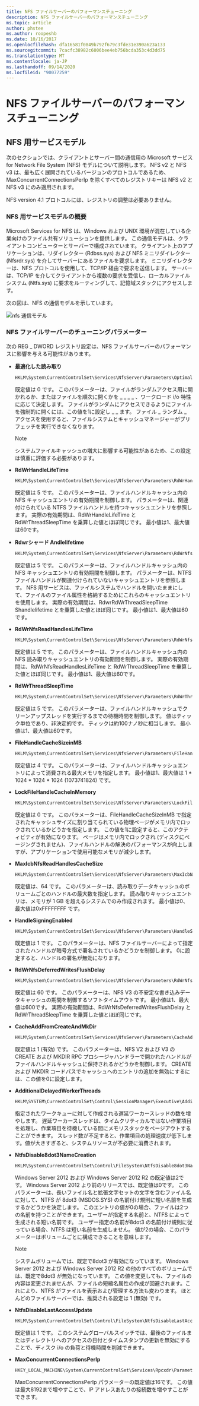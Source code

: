 ```yaml
---
title: NFS ファイルサーバーのパフォーマンスチューニング
description: NFS ファイルサーバーのパフォーマンスチューニング
ms.topic: article
author: phstee
ms.author: roopeshb
ms.date: 10/16/2017
ms.openlocfilehash: dfa16581f0849b792f679c3fde31e390a623a133
ms.sourcegitcommit: 7cacfc38982c6006bee4eb756bcda353c4d3dd75
ms.translationtype: MT
ms.contentlocale: ja-JP
ms.lasthandoff: 09/14/2020
ms.locfileid: "90077259"
---
```

# <a name="performance-tuning-nfs-file-servers"></a>NFS ファイルサーバーのパフォーマンスチューニング

## <a name="services-for-nfs-model"></a><a href="" id="servicesnfs"></a>NFS 用サービスモデル


次のセクションでは、クライアントとサーバー間の通信用の Microsoft サービス for Network File System (NFS) モデルについて説明します。 NFS v2 と NFS v3 は、最も広く展開されているバージョンのプロトコルであるため、MaxConcurrentConnectionsPerIp を除くすべてのレジストリキーは NFS v2 と NFS v3 にのみ適用されます。

NFS version 4.1 プロトコルには、レジストリの調整は必要ありません。

### <a name="service-for-nfs-model-overview"></a>NFS 用サービスモデルの概要

Microsoft Services for NFS は、Windows および UNIX 環境が混在している企業向けのファイル共有ソリューションを提供します。 この通信モデルは、クライアントコンピューターとサーバーで構成されています。 クライアント上のアプリケーションは、リダイレクター (Rdbss.sys) および NFS ミニリダイレクター (Nfsrdr.sys) を介してサーバーにあるファイルを要求します。 ミニリダイレクターは、NFS プロトコルを使用して、TCP/IP 経由で要求を送信します。 サーバーは、TCP/IP を介してクライアントから複数の要求を受信し、ローカルファイルシステム (Ntfs.sys) に要求をルーティングして、記憶域スタックにアクセスします。

次の図は、NFS の通信モデルを示しています。

![nfs 通信モデル](../../media/perftune-guide-nfs-model.png)

### <a name="tuning-parameters-for-nfs-file-servers"></a>NFS ファイルサーバーのチューニングパラメーター

次の REG \_ DWORD レジストリ設定は、NFS ファイルサーバーのパフォーマンスに影響を与える可能性があります。

-   **最適化した読み取り**

    ```
    HKLM\System\CurrentControlSet\Services\NfsServer\Parameters\OptimalReads
    ```

    既定値は 0 です。 このパラメーターは、ファイルがランダムアクセス用に開かれるか、またはファイルを順次に開くかを \_ \_ \_ \_ 、ワークロード i/o 特性に応じて決定します。 ファイルがランダムにアクセスできるようにファイルを強制的に開くには、この値を1に設定し \_ \_ ます。 ファイル \_ ランダム \_ アクセスを使用すると、ファイルシステムとキャッシュマネージャーがプリフェッチを実行できなくなります。

    >[!NOTE]
    > システムファイルキャッシュの増大に影響する可能性があるため、この設定は慎重に評価する必要があります。


-   **RdWrHandleLifeTime**

    ```
    HKLM\System\CurrentControlSet\Services\NfsServer\Parameters\RdWrHandleLifeTime
    ```

    既定値は 5 です。 このパラメーターは、ファイルハンドルキャッシュ内の NFS キャッシュエントリの有効期間を制御します。 パラメーターは、関連付けられている NTFS ファイルハンドルを持つキャッシュエントリを参照します。 実際の有効期間は、RdWrHandleLifeTime と RdWrThreadSleepTime を乗算した値とほぼ同じです。 最小値は1、最大値は60です。

-   **Rdwrシャード Andlelifetime**

    ```
    HKLM\System\CurrentControlSet\Services\NfsServer\Parameters\RdWrNfsHandleLifeTime
    ```

    既定値は 5 です。 このパラメーターは、ファイルハンドルキャッシュ内の NFS キャッシュエントリの有効期間を制御します。 パラメーターは、NTFS ファイルハンドルが関連付けられていないキャッシュエントリを参照します。 NFS 用サービスは、ファイルシステムでハンドルを開いたままにして、ファイルのファイル属性を格納するためにこれらのキャッシュエントリを使用します。 実際の有効期間は、RdwrRdWrThreadSleepTime Shandlelifetime とを乗算した値とほぼ同じです。 最小値は1、最大値は60です。

-   **RdWrNfsReadHandlesLifeTime**

    ```
    HKLM\System\CurrentControlSet\Services\NfsServer\Parameters\RdWrNfsReadHandlesLifeTime
    ```

    既定値は 5 です。 このパラメーターは、ファイルハンドルキャッシュ内の NFS 読み取りキャッシュエントリの有効期間を制御します。 実際の有効期間は、RdWrNfsReadHandlesLifeTime と RdWrThreadSleepTime を乗算した値とほぼ同じです。 最小値は1、最大値は60です。

-   **RdWrThreadSleepTime**

    ```
    HKLM\System\CurrentControlSet\Services\NfsServer\Parameters\RdWrThreadSleepTime
    ```

    既定値は 5 です。 このパラメーターは、ファイルハンドルキャッシュでクリーンアップスレッドを実行するまでの待機時間を制御します。 値はティック単位であり、非決定的です。 ティックは約100ナノ秒に相当します。 最小値は1、最大値は60です。

-   **FileHandleCacheSizeinMB**

    ```
    HKLM\System\CurrentControlSet\Services\NfsServer\Parameters\FileHandleCacheSizeinMB
    ```

    既定値は 4 です。 このパラメーターは、ファイルハンドルキャッシュエントリによって消費される最大メモリを指定します。 最小値は1、最大値は 1 \* 1024 \* 1024 \* 1024 (1073741824) です。

-   **LockFileHandleCacheInMemory**

    ```
    HKLM\System\CurrentControlSet\Services\NfsServer\Parameters\LockFileHandleCacheInMemory
    ```

    既定値は 0 です。 このパラメーターは、FileHandleCacheSizeInMB で指定されたキャッシュサイズに割り当てられている物理ページがメモリ内でロックされているかどうかを指定します。 この値を1に設定すると、このアクティビティが有効になります。 ページはメモリ内でロックされ (ディスクにページングされません)、ファイルハンドルの解決のパフォーマンスが向上しますが、アプリケーションで使用可能なメモリが減少します。

-   **MaxIcbNfsReadHandlesCacheSize**

    ```
    HKLM\System\CurrentControlSet\Services\NfsServer\Parameters\MaxIcbNfsReadHandlesCacheSize
    ```

    既定値は、64 です。 このパラメーターは、読み取りデータキャッシュのボリュームごとのハンドルの最大数を指定します。 読み取りキャッシュエントリは、メモリが 1 GB を超えるシステムでのみ作成されます。 最小値は0、最大値は0xFFFFFFFF です。

-   **HandleSigningEnabled**

    ```
    HKLM\System\CurrentControlSet\Services\NfsServer\Parameters\HandleSigningEnabled
    ```

    既定値は 1 です。 このパラメーターは、NFS ファイルサーバーによって指定されたハンドルが暗号方式で署名されているかどうかを制御します。 0に設定すると、ハンドルの署名が無効になります。

-   **RdWrNfsDeferredWritesFlushDelay**

    ```
    HKLM\System\CurrentControlSet\Services\NfsServer\Parameters\RdWrNfsDeferredWritesFlushDelay
    ```

    既定値は 60 です。 このパラメーターは、NFS V3 の不安定な書き込みデータキャッシュの期間を制御するソフトタイムアウトです。 最小値は1、最大値は600です。 実際の有効期間は、RdWrNfsDeferredWritesFlushDelay と RdWrThreadSleepTime を乗算した値とほぼ同じです。

-   **CacheAddFromCreateAndMkDir**

    ```
    HKLM\System\CurrentControlSet\Services\NfsServer\Parameters\CacheAddFromCreateAndMkDir
    ```

    既定値は 1 (有効) です。 このパラメーターは、NFS V2 および V3 の CREATE および MKDIR RPC プロシージャハンドラーで開かれたハンドルがファイルハンドルキャッシュに保持されるかどうかを制御します。 CREATE および MKDIR コードパスでキャッシュへのエントリの追加を無効にするには、この値を0に設定します。

-   **AdditionalDelayedWorkerThreads**

    ```
    HKLM\SYSTEM\CurrentControlSet\Control\SessionManager\Executive\AdditionalDelayedWorkerThreads
    ```

    指定されたワークキューに対して作成される遅延ワーカースレッドの数を増やします。 遅延ワーカースレッドは、タイムクリティカルではない作業項目を処理し、作業項目を待機している間にメモリスタックをページアウトすることができます。 スレッド数が不足すると、作業項目の処理速度が低下します。値が大きすぎると、システムリソースが不必要に消費されます。

-   **NtfsDisable8dot3NameCreation**

    ```
    HKLM\System\CurrentControlSet\Control\FileSystem\NtfsDisable8dot3NameCreation
    ```

    Windows Server 2012 および Windows Server 2012 R2 の既定値は2です。 Windows Server 2012 より前のリリースでは、既定値は0です。 このパラメーターは、長いファイル名と拡張文字セットの文字を含むファイル名に対して、NTFS が 8dot3 (MSDOS.SYS) の名前付け規則に短い名前を生成するかどうかを決定します。 このエントリの値が0の場合、ファイルは2つの名前を持つことができます。ユーザーが指定する名前と、NTFS によって生成される短い名前です。 ユーザー指定の名前が8dot3 の名前付け規則に従っている場合、NTFS は短い名前を生成しません。 値が2の場合、このパラメーターはボリュームごとに構成できることを意味します。

    >[!NOTE]
    > システムボリュームでは、既定で8dot3 が有効になっています。 Windows Server 2012 および Windows Server 2012 R2 の他のすべてのボリュームでは、既定で8dot3 が無効になっています。 この値を変更しても、ファイルの内容は変更されませんが、ファイルの短縮名属性の作成が回避されます。これにより、NTFS がファイルを表示および管理する方法も変わります。 ほとんどのファイルサーバーでは、推奨される設定は 1 (無効) です。


-   **NtfsDisableLastAccessUpdate**

    ```
    HKLM\System\CurrentControlSet\Control\FileSystem\NtfsDisableLastAccessUpdate
    ```

    既定値は 1 です。 このシステムグローバルスイッチでは、最後のファイルまたはディレクトリへのアクセスの日付とタイムスタンプの更新を無効にすることで、ディスク i/o の負荷と待機時間を削減できます。

-   **MaxConcurrentConnectionsPerIp**

    ```
    HKEY_LOCAL_MACHINE\System\CurrentControlSet\Services\Rpcxdr\Parameters\MaxConcurrentConnectionsPerIp
    ```

    MaxConcurrentConnectionsPerIp パラメーターの既定値は16です。 この値は最大8192まで増やすことで、IP アドレスあたりの接続数を増やすことができます。
